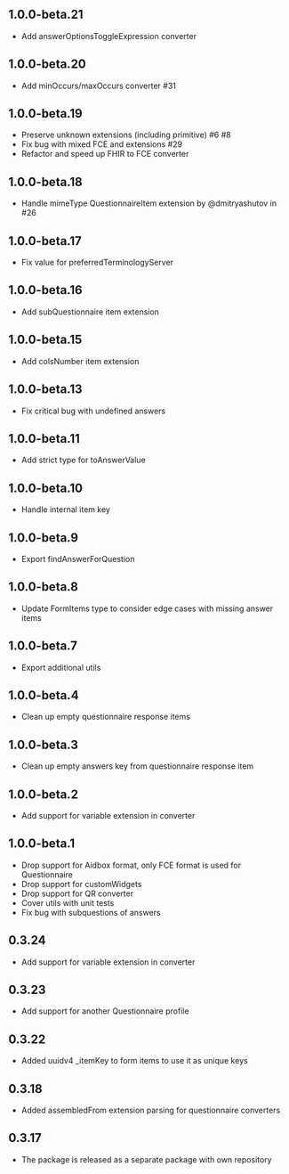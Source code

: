 ## 1.0.0-beta.21

- Add answerOptionsToggleExpression converter

## 1.0.0-beta.20

- Add minOccurs/maxOccurs converter #31

## 1.0.0-beta.19

- Preserve unknown extensions (including primitive) #6 #8
- Fix bug with mixed FCE and extensions #29
- Refactor and speed up FHIR to FCE converter

## 1.0.0-beta.18

- Handle mimeType QuestionnaireItem extension by @dmitryashutov in #26

## 1.0.0-beta.17

- Fix value for preferredTerminologyServer

## 1.0.0-beta.16

- Add subQuestionnaire item extension

## 1.0.0-beta.15

- Add colsNumber item extension

## 1.0.0-beta.13

- Fix critical bug with undefined answers

## 1.0.0-beta.11

- Add strict type for toAnswerValue

## 1.0.0-beta.10

- Handle internal item key

## 1.0.0-beta.9

- Export findAnswerForQuestion

## 1.0.0-beta.8

- Update FormItems type to consider edge cases with missing answer items

## 1.0.0-beta.7

- Export additional utils

## 1.0.0-beta.4

- Clean up empty questionnaire response items

## 1.0.0-beta.3

- Clean up empty answers key from questionnaire response item

## 1.0.0-beta.2

- Add support for variable extension in converter

## 1.0.0-beta.1

- Drop support for Aidbox format, only FCE format is used for Questionnaire
- Drop support for customWidgets
- Drop support for QR converter
- Cover utils with unit tests
- Fix bug with subquestions of answers

## 0.3.24

- Add support for variable extension in converter

## 0.3.23

- Add support for another Questionnaire profile

## 0.3.22

- Added uuidv4 \_itemKey to form items to use it as unique keys

## 0.3.18

- Added assembledFrom extension parsing for questionnaire converters

## 0.3.17

- The package is released as a separate package with own repository
